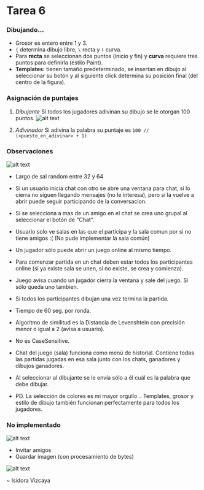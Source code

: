 # Tarea 6

### Dibujando...
* Grosor es entero entre 1 y 3.
* `{` determina dibujo libre, `\` recta y `(` curva.
* Para **recta** se seleccionan dos puntos (inicio y fin) y **curva** requiere tres puntos para definirla (estilo Paint).
* **Templates:** tienen tamaño predeterminado, se insertan en dibujo al seleccionar su botón y al siguiente click determina su posición final (del centro de la figura).

### Asignación de puntajes
1. *Dibujante*
Si todos los jugadores adivinan su dibujo se le otorgan 100 puntos.
![alt text](https://media.giphy.com/media/AVcFVGSYI4Ijm/giphy.gif "Bonus dotes artísticos")

2. *Adivinador*
Si adivina la palabra su puntaje es `100 // (<puesto_en_adivinar> + 1)`

### Observaciones
![alt text](https://media.giphy.com/media/sBvF7qaDyze8M/giphy.gif "<3")
- Largo de sal random entre 32 y 64
- Si un usuario inicia chat con otro se abre una ventana para chat, si lo cierra no siguen llegando mensajes (no le interesa), pero si la vuelve a abrir puede seguir participando de la conversacion.
- Si se selecciona a mas de un amigo en el chat se crea uno grupal al seleccionar el botón de "Chat".
- Usuario solo ve salas en las que el participa y la sala comun por si no tiene amigos :( (No pude implementar la sala común)
- Un jugador sólo puede abrir un juego online al mismo tiempo.
- Para comenzar partida en un chat deben estar todos los participantes online (si ya existe sala se unen, si no existe, se crea y comienza).
- Juego avisa cuando un jugador cierra la ventana y sale del juego. Si sólo queda uno tambien.
- Si todos los participantes dibujan una vez termina la partida.
- Tiempo de 60 seg. por ronda.
- Algoritmo de similitud es la Distancia de Levenshtein con precisión menor o igual a 2 (avisa a usuario).
- No es CaseSensitive. 
- Chat del juego (sala) funciona como menú de historial. Contiene todas las partidas jugadas en esa sala junto con los chats, ganadores y dibujos ganadores.
- Al seleccionar al dibujante se le envía sólo a él cuál es la palabra que debe dibujar.

- PD. La selección de colores es mi mayor orgullo *.*. Templates, grosor y estilo de dibujo también funcionan perfectamente para todos los jugadores.

### No implementado
![alt text](https://media.giphy.com/media/zZupZVoFnuLyE/giphy.gif ":(")
* Invitar amigos
* Guardar imagen (con procesamiento de bytes)


![alt text](https://media.giphy.com/media/Av2ZEqfmeJZeM/giphy.gif "Última tarea!")

~ Isidora Vizcaya
